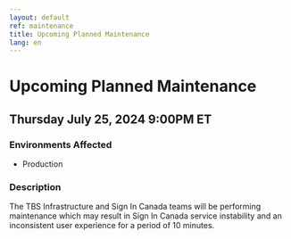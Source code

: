 ```yaml
---
layout: default
ref: maintenance
title: Upcoming Planned Maintenance
lang: en
---
```

# Upcoming Planned Maintenance

## Thursday July 25, 2024 9:00PM ET

### Environments Affected

* Production

### Description

The TBS Infrastructure and Sign In Canada teams will be performing maintenance which may result in Sign In Canada service instability and an inconsistent user experience for a period of 10 minutes.
